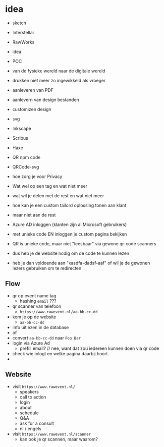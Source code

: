 # idea

- sketch
- Interstellar
- RawWorks
- idea
- POC
- van de fysieke wereld naar de digitale wereld

- drukken niet meer zo ingewikkeld als vroeger
- aanleveren van PDF
- aanlevern van design bestanden
- customizen design
- svg
- Inkscape
- Scribus
- Haxe
- QR npm code
- QRCode-svg

- hoe zorg je voor Privacy
- Wat wel op een tag en wat niet meer
- wat wil je delen met de rest en wat niet meer
- hoe kan je een custom tailord oplossing tonen aan klant
- maar niet aan de rest
- Azure AD inloggen (klanten zijn al Microsoft gebruikers)
- met unieke code EN inloggen je custom pagina bekijken
- QR is unieke code, maar niet "leesbaar" via gewone qr-code scanners
- dus heb je de website nodig om de code te kunnen lezen

- heb je dan voldoende aan "xasdfa-dadsf-aaf" of wil je de gewonen lezers gebruiken om te redirecten

## Flow

- qr op event name tag
  - hashing `email` ???
- qr scanner van telefoon
  - `https://www.rawevent.nl/aa-bb-cc-dd`
- kom je op de website
  - `aa-bb-cc-dd`
- info uitlezen in de database
- of
- convert `aa-bb-cc-dd` naar `Foo Bar`
- login via Azure Ad
  - prefill email? // nee, want dat zou iedereen kunnen doen via qr code
- check wie inlogt en welke pagina daarbij hoort.
-

## Website

- visit `https://www.rawevent.nl/`
  - speakers
  - call to action
  - login
  - about
  - schedule
  - Q&A
  - ask for a consult
  - nl / engels
- visit `https://www.rawevent.nl/scanner`
  - kan ook je qr scannen, maar waarom?
